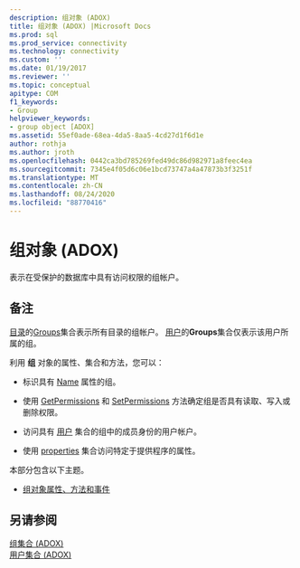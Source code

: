 ```yaml
---
description: 组对象 (ADOX)
title: 组对象 (ADOX) |Microsoft Docs
ms.prod: sql
ms.prod_service: connectivity
ms.technology: connectivity
ms.custom: ''
ms.date: 01/19/2017
ms.reviewer: ''
ms.topic: conceptual
apitype: COM
f1_keywords:
- Group
helpviewer_keywords:
- group object [ADOX]
ms.assetid: 55ef0ade-68ea-4da5-8aa5-4cd27d1f6d1e
author: rothja
ms.author: jroth
ms.openlocfilehash: 0442ca3bd785269fed49dc86d982971a8feec4ea
ms.sourcegitcommit: 7345e4f05d6c06e1bcd73747a4a47873b3f3251f
ms.translationtype: MT
ms.contentlocale: zh-CN
ms.lasthandoff: 08/24/2020
ms.locfileid: "88770416"
---
```

# <a name="group-object-adox"></a>组对象 (ADOX)
表示在受保护的数据库中具有访问权限的组帐户。  
  
## <a name="remarks"></a>备注  
 [目录](./catalog-object-adox.md)的[Groups](./groups-collection-adox.md)集合表示所有目录的组帐户。 [用户](./user-object-adox.md)的**Groups**集合仅表示该用户所属的组。  
  
 利用 **组** 对象的属性、集合和方法，您可以：  
  
-   标识具有 [Name](./name-property-adox.md) 属性的组。  
  
-   使用 [GetPermissions](./getpermissions-method-adox.md) 和 [SetPermissions](./setpermissions-method-adox.md) 方法确定组是否具有读取、写入或删除权限。  
  
-   访问具有 [用户](./users-collection-adox.md) 集合的组中的成员身份的用户帐户。  
  
-   使用 [properties](../ado-api/properties-collection-ado.md) 集合访问特定于提供程序的属性。  
  
 本部分包含以下主题。  
  
-   [组对象属性、方法和事件](./group-object-properties-methods-and-events.md)  
  
## <a name="see-also"></a>另请参阅  
 [组集合 (ADOX) ](./groups-collection-adox.md)   
 [用户集合 (ADOX)](./users-collection-adox.md)